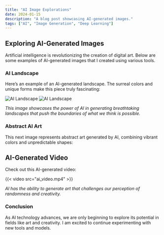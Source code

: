 ```yaml
---
title: "AI Image Explorations"
date: 2024-01-15
description: "A blog post showcasing AI-generated images."
tags: ["AI", "Image Generation", "Deep Learning"]
---
```


## Exploring AI-Generated Images

Artificial intelligence is revolutionizing the creation of digital art. Below are some examples of AI-generated images that I created using various tools.

### AI Landscape

Here’s an example of an AI-generated landscape. The surreal colors and unique forms make this piece truly fascinating:

![AI Landscape](/photo_2024-01-15_00-25-30.jpg)
![AI Landscape](/photo_2024-01-15_00-30-17.jpg)

*This image showcases the power of AI in generating breathtaking landscapes that push the boundaries of what we think is possible.*

### Abstract AI Art

This next image represents abstract art generated by AI, combining vibrant colors and unpredictable shapes:

## AI-Generated Video

Check out this AI-generated video:

{{< video src="ai_video.mp4" >}}

*AI has the ability to generate art that challenges our perception of randomness and creativity.*

### Conclusion

As AI technology advances, we are only beginning to explore its potential in fields like art and creativity. I am excited to continue experimenting with new tools and models.